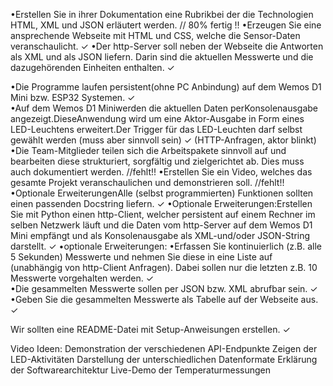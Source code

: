 •Erstellen Sie in ihrer Dokumentation eine Rubrikbei der die Technologien HTML, XML und JSON erläutert werden.                                                                                                                                                       // 80% fertig !!
•Erzeugen Sie eine ansprechende Webseite mit HTML und CSS, welche die Sensor-Daten veranschaulicht.                                                                                                                                                               ✓
•Der http-Server soll neben der Webseite die Antworten als XML und als JSON liefern. Darin sind die aktuellen Messwerte und die dazugehörenden Einheiten enthalten.                                                                                                ✓                                                                                               

•Die Programme laufen persistent(ohne PC Anbindung) auf dem Wemos D1 Mini bzw. ESP32 Systemen.                                                                                                                                                                      ✓       
•Auf dem Wemos D1 Miniwerden die aktuellen Daten perKonsolenausgabe angezeigt.DieseAnwendung wird um eine Aktor-Ausgabe in Form eines LED-Leuchtens erweitert.Der Trigger für das LED-Leuchten darf selbst gewählt werden (muss aber sinnvoll sein)            ✓ (HTTP-Anfragen, aktor blinkt)
•Die Team-Mitglieder teilen sich die Arbeitspakete sinnvoll auf und bearbeiten diese strukturiert, sorgfältig und zielgerichtet ab. Dies muss auch dokumentiert werden.                                                                                        //fehlt!!
•Erstellen Sie ein Video, welches das gesamte Projekt veranschaulichen und demonstrieren soll.                                                                                                                                                                 //fehlt!!
•Optionale ErweiterungenAlle (selbst programmierten) Funktionen sollten einen passenden Docstring liefern.                                                                                                                                                       ✓ 
•Optionale Erweiterungen:Erstellen Sie mit Python einen http-Client, welcher persistent auf einem Rechner im selben Netzwerk läuft und die Daten vom http-Server auf dem Wemos D1 Mini empfängt und als Konsolenausgabe als XML-und/oder JSON-String darstellt.     ✓ 
•optionale Erweiterungen:
•Erfassen Sie kontinuierlich (z.B. alle 5 Sekunden) Messwerte und nehmen Sie diese in eine Liste auf (unabhängig von http-Client Anfragen). Dabei sollen nur die letzten z.B. 10 Messwerte vorgehalten werden.                                                     ✓  
•Die gesammelten Messwerte sollen per JSON bzw. XML abrufbar sein.                                                                                                                                                                                                   ✓ 
•Geben Sie die gesammelten Messwerte als Tabelle auf der Webseite aus.                                                                                                                                                                                                ✓  


Wir sollten eine README-Datei mit Setup-Anweisungen erstellen.                        ✓  

Video Ideen:
Demonstration der verschiedenen API-Endpunkte
Zeigen der LED-Aktivitäten
Darstellung der unterschiedlichen Datenformate
Erklärung der Softwarearchitektur
Live-Demo der Temperaturmessungen
